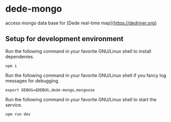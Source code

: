 # dede-mongo
access mongo data base for [Dede real-time map]{https://dedriver.org}

## Setup for development environment
Run the following command in your favorite GNU/Linux shell to install dependenies.
```
npm i
```
Run the following command in your favorite GNU/Linux shell if you fancy log messages for debugging.
```
export DEBUG=$DEBUG,dede-mongo,mongoose
```
Run the following command in your favorite GNU/Linux shell to start the service.
```
npm run dev
